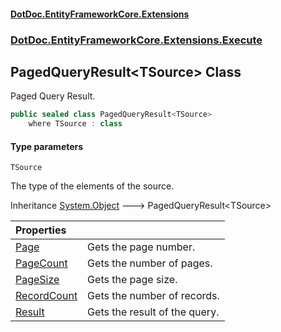 #### [DotDoc\.EntityFrameworkCore\.Extensions](index.md 'index')
### [DotDoc\.EntityFrameworkCore\.Extensions\.Execute](DotDoc.EntityFrameworkCore.Extensions.Execute.md 'DotDoc\.EntityFrameworkCore\.Extensions\.Execute')

## PagedQueryResult\<TSource\> Class

Paged Query Result\.

```csharp
public sealed class PagedQueryResult<TSource>
    where TSource : class
```
#### Type parameters

<a name='DotDoc.EntityFrameworkCore.Extensions.Execute.PagedQueryResult_TSource_.TSource'></a>

`TSource`

The type of the elements of the source\.

Inheritance [System\.Object](https://learn.microsoft.com/en-us/dotnet/api/system.object 'System\.Object') &#129106; PagedQueryResult\<TSource\>

| Properties | |
| :--- | :--- |
| [Page](PagedQueryResult_TSource_.Page.md 'DotDoc\.EntityFrameworkCore\.Extensions\.Execute\.PagedQueryResult\<TSource\>\.Page') | Gets the page number\. |
| [PageCount](PagedQueryResult_TSource_.PageCount.md 'DotDoc\.EntityFrameworkCore\.Extensions\.Execute\.PagedQueryResult\<TSource\>\.PageCount') | Gets the number of pages\. |
| [PageSize](PagedQueryResult_TSource_.PageSize.md 'DotDoc\.EntityFrameworkCore\.Extensions\.Execute\.PagedQueryResult\<TSource\>\.PageSize') | Gets the page size\. |
| [RecordCount](PagedQueryResult_TSource_.RecordCount.md 'DotDoc\.EntityFrameworkCore\.Extensions\.Execute\.PagedQueryResult\<TSource\>\.RecordCount') | Gets the number of records\. |
| [Result](PagedQueryResult_TSource_.Result.md 'DotDoc\.EntityFrameworkCore\.Extensions\.Execute\.PagedQueryResult\<TSource\>\.Result') | Gets the result of the query\. |
